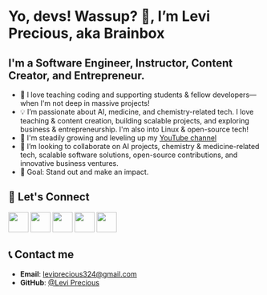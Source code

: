 #  Yo, devs! Wassup? 👋, I’m Levi Precious, aka Brainbox

## I'm a Software Engineer, Instructor, Content Creator, and Entrepreneur.

- 💞️ I love teaching coding and supporting students & fellow developers—when I'm not deep in massive projects!
- 💡 I’m passionate about AI, medicine, and chemistry-related tech. I love teaching & content creation, building scalable projects, and exploring business & entrepreneurship. I'm also into Linux & open-source tech!
- 🌱 I'm steadily growing and leveling up my [YouTube channel](https://www.youtube.com/channel/UC9WkyxpMd4-c1QRIX5278WQ)
- 🤝 I’m looking to collaborate on AI projects, chemistry & medicine-related tech, scalable software solutions, open-source contributions, and innovative business ventures.
- 🚀 Goal: Stand out and make an impact.

## 🤝 Let's Connect
[<img src="https://github.githubassets.com/images/modules/logos_page/GitHub-Mark.png" width="40">](https://github.com/Brainbox-source)
[<img src="https://upload.wikimedia.org/wikipedia/en/a/a9/TikTok_logo.svg" width="40">](https://www.tiktok.com/@brainbox7003)
[<img src="https://upload.wikimedia.org/wikipedia/en/9/98/Discord_logo.svg" width="40">](https://discord.com/channels/@me)
[<img src="https://upload.wikimedia.org/wikipedia/commons/a/a5/Instagram_icon.png" width="40">](https://www.instagram.com/brainbox7003/)
[<img src="https://upload.wikimedia.org/wikipedia/commons/5/53/X_logo_2023_original.svg" width="40">](https://x.com/home)

## 📞 Contact me

- **Email**: leviprecious324@gmail.com
- **GitHub**: [@Levi Precious](https://github.com/Brainbox-source)
